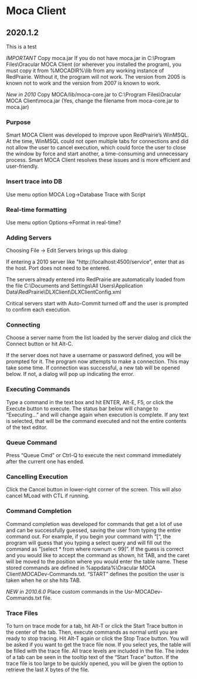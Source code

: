 # Moca Client

## 2020.1.2

This is a test

_IMPORTANT_ Copy moca.jar
If you do not have moca.jar in C:\Program Files\Oracular MOCA Client (or wherever you installed the program), you must copy it from %MOCADIR%\lib from any working instance of RedPrairie. Without it, the program will not work. The version from 2005 is known not to work and the version from 2007 is known to work.

_New in 2010_ Copy MOCA/lib/moca-core.jar to C:\Program Files\Oracular MOCA Client\moca.jar (Yes, change the filename from moca-core.jar to moca.jar)

### Purpose

Smart MOCA Client was developed to improve upon RedPrairie’s WinMSQL. At the time, WinMSQL could not open multiple tabs for connections and did not allow the user to cancel execution, which could force the user to close the window by force and start another, a time-consuming and unnecessary process. Smart MOCA Client resolves these issues and is more efficient and user-friendly.

### Insert trace into DB

Use menu option MOCA Log->Database Trace with Script

### Real-time formatting

Use menu option Options->Format in real-time?

### Adding Servers

Choosing File -> Edit Servers brings up this dialog:

If entering a 2010 server like "http://localhost:4500/service", enter that as the host. Port does not need to be entered.

The servers already entered into RedPrairie are automatically loaded from the file C:\Documents and Settings\All Users\Application Data\RedPrairie\DLXClient\DLXClientConfig.xml

Critical servers start with Auto-Commit turned off and the user is prompted to confirm each execution.

### Connecting

Choose a server name from the list loaded by the server dialog and click the Connect button or hit Alt-C.

If the server does not have a username or password defined, you will be prompted for it. The program now attempts to make a connection. This may take some time. If connection was successful, a new tab will be opened below. If not, a dialog will pop up indicating the error.

### Executing Commands

Type a command in the text box and hit ENTER, Alt-E, F5, or click the Execute button to execute. The status bar below will change to “Executing…” and will change again when execution is complete. If any text is selected, that will be the command executed and not the entire contents of the text editor.

### Queue Command

Press “Queue Cmd” or Ctrl-Q to execute the next command immediately after the current one has ended.

### Cancelling Execution

Click the Cancel button in lower-right corner of the screen. This will also cancel MLoad with CTL if running.

### Command Completion

Command completion was developed for commands that get a lot of use and can be successfully guessed, saving the user from typing the entire command out. For example, if you begin your command with “[“, the program will guess that you typing a select query and will fill out the command as “[select * from where rownum < 99]”. If the guess is correct and you would like to accept the command as shown, hit TAB, and the caret will be moved to the position where you would enter the table name. These stored commands are defined in %appdata%\Oracular MOCA Client\MOCADev-Commands.txt. “START” defines the position the user is taken when he or she hits TAB.

_NEW in 2010.6.0_
Place custom commands in the Usr-MOCADev-Commands.txt file.

### Trace Files

To turn on trace mode for a tab, hit Alt-T or click the Start Trace button in the center of the tab. Then, execute commands as normal until you are ready to stop tracing. Hit Alt-T again or click the Stop Trace button. You will be asked if you want to get the trace file now. If you select yes, the table will be filled with the trace file. All trace levels are included in the file. The index of a tab can be seen in the tooltip text of the “Start Trace” button. If the trace file is too large to be quickly opened, you will be given the option to retrieve the last X bytes of the file.
